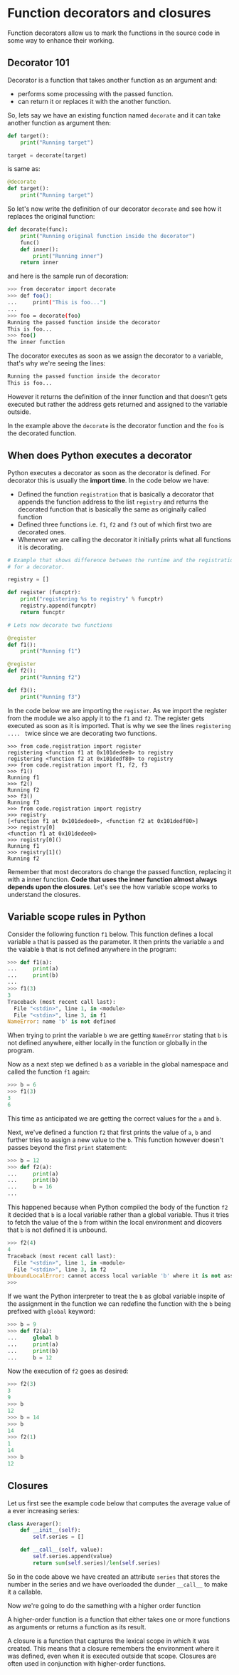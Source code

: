 # Function decorators and closures

Function decorators allow us to mark the functions in the source code in some way to enhance their working.

## Decorator 101

Decorator is a function that takes another function as an argument and:

- performs some processing with the passed function.
- can return it or replaces it with the another function.

So, lets say we have an existing function named `decorate` and it can take another function as argument then:

```python
def target():
    print("Running target")

target = decorate(target)
```

is same as:

```python
@decorate
def target():
    print("Running target")
```

So let's now write the definition of our decorator `decorate` and see how it replaces the original function:

```python
def decorate(func):
    print("Running original function inside the decorator")
    func()
    def inner():
        print("Running inner")
    return inner
```

and here is the sample run of decoration:

```bash
>>> from decorator import decorate
>>> def foo():
...     print("This is foo...")
...
>>> foo = decorate(foo)
Running the passed function inside the decorator
This is foo...
>>> foo()
The inner function
```

The docorator executes as soon as we assign the decorator to a variable, that's why we're seeing the lines:

```bash
Running the passed function inside the decorator
This is foo...
```

However it returns the definition of the inner function and that doesn't gets executed but rather the address gets returned and assigned to the variable outside.

In the example above the `decorate` is the decorator function and the `foo` is the decorated function.

## When does Python executes a decorator

Python executes a decorator as soon as the decorator is defined. For decorator this is usually the **import time**. In the code below we have:

- Defined the function `registration` that is basically a decorator that appends the function address to the list `registry` and returns the decorated function that is basically the same as originally called function
- Defined three functions i.e. `f1`, `f2` and `f3` out of which first two are decorated ones.
- Whenever we are calling the decorator it initially prints what all functions it is decorating.

```python
# Example that shows difference between the runtime and the registration time
# for a decorator.

registry = []

def register (funcptr):
    print("registering %s to registry" % funcptr)
    registry.append(funcptr)
    return funcptr

# Lets now decorate two functions

@register
def f1():
    print("Running f1")

@register
def f2():
    print("Running f2")

def f3():
    print("Running f3")
```

In the code below we are importing the `register`. As we import the register from the module we also apply it to the `f1` and `f2`. The register gets executed as soon as it is imported. That is why we see the lines `registering .... `  twice since we are decorating two functions.

```python3
>>> from code.registration import register
registering <function f1 at 0x101dedee0> to registry
registering <function f2 at 0x101dedf80> to registry
>>> from code.registration import f1, f2, f3
>>> f1()
Running f1
>>> f2()
Running f2
>>> f3()
Running f3
>>> from code.registration import registry
>>> registry
[<function f1 at 0x101dedee0>, <function f2 at 0x101dedf80>]
>>> registry[0]
<function f1 at 0x101dedee0>
>>> registry[0]()
Running f1
>>> registry[1]()
Running f2
```

Remember that most decorators do change the passed function, replacing it with a inner function. **Code that uses the inner function almost always depends upon the closures**. Let's see the how variable scope works to understand the closures.


## Variable scope rules in Python
Consider the following function `f1` below. This function defines a local variable `a` that is passed as the parameter. It then prints the variable `a` and the vaiable `b` that is not defined anywhere in the program:

```python
>>> def f1(a):
...     print(a)
...     print(b)
... 
>>> f1(3)
3
Traceback (most recent call last):
  File "<stdin>", line 1, in <module>
  File "<stdin>", line 3, in f1
NameError: name 'b' is not defined
```

When trying to print the variable `b` we are getting `NameError` stating that `b` is not defined anywhere, either locally in the function or globally in the program.

Now as a next step we defined `b` as a variable in the global namespace and called the function `f1` again:

```python
>>> b = 6
>>> f1(3)
3
6
```

This time as anticipated we are getting the correct values for the `a` and `b`.

Next, we've defined a function `f2` that first prints the value of `a`, `b` and further tries to assign a new value to the `b`.
This function however doesn't passes beyond the first `print` statement:

```python
>>> b = 12
>>> def f2(a):
...     print(a)
...     print(b)
...     b = 16
... 
```

This happened because when Python compiled the body of the function `f2` it decided that `b` is a local variable rather than a global variable. Thus it tries to fetch the value of the `b` from within the local environment and dicovers that `b` is not defined it is unbound.

```python
>>> f2(4)
4
Traceback (most recent call last):
  File "<stdin>", line 1, in <module>
  File "<stdin>", line 3, in f2
UnboundLocalError: cannot access local variable 'b' where it is not associated with a value
>>> 
```

If we want the Python interpreter to treat the `b` as global variable inspite of the assignment in the function we can redefine the function with the `b` being prefixed with `global` keyword:

```python
>>> b = 9
>>> def f2(a):
...     global b
...     print(a)
...     print(b)
...     b = 12
```

Now the execution of `f2` goes as desired:

```python
>>> f2(3)
3
9
>>> b
12
>>> b = 14
>>> b
14
>>> f2(1)
1
14
>>> b
12
```

## Closures

Let us first see the example code below that computes the average value of a ever increasing series:

```python
class Averager():
    def __init__(self):
        self.series = []

    def __call__(self, value):
        self.series.append(value)
        return sum(self.series)/len(self.series)
```

So in the code above we have created an attribute `series` that stores the number in the series and we have overloaded the dunder `__call__` to make it a callable.

Now we're going to do the samething with a higher order function

A higher-order function is a function that either takes one or more functions as arguments or returns a function as its result. 

A closure is a function that captures the lexical scope in which it was created. This means that a closure remembers the environment where it was defined, even when it is executed outside that scope. Closures are often used in conjunction with higher-order functions.

